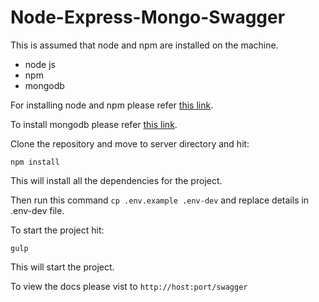 # Node-Express-Mongo-Swagger

This is assumed that node and npm are installed on the machine.

 * node js
 * npm
 * mongodb

For installing node and npm please refer [this link](https://nodejs.org/en/download/package-manager/).

To install mongodb please refer [this link](https://docs.mongodb.com/manual/tutorial/install-mongodb-on-ubuntu/).

Clone the repository and move to server directory and hit:

```npm install```

This will install all the dependencies for the project.

Then run this command ```cp .env.example .env-dev``` and replace details in .env-dev file.

To start the project hit:  

``` gulp ```

This will start the project.

To view the docs please vist to ```http://host:port/swagger```
